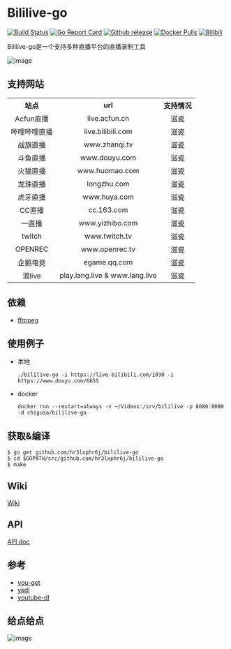 # Bililive-go
[![Build Status](https://travis-ci.org/hr3lxphr6j/bililive-go.svg?branch=master)](https://travis-ci.org/hr3lxphr6j/bililive-go)
[![Go Report Card](https://goreportcard.com/badge/github.com/hr3lxphr6j/bililive-go)](https://goreportcard.com/report/github.com/hr3lxphr6j/bililive-go)
[![Github release](https://img.shields.io/github/release/hr3lxphr6j/bililive-go.svg)](https://github.com/hr3lxphr6j/bililive-go/releases/latest)
[![Docker Pulls](https://img.shields.io/docker/pulls/chigusa/bililive-go.svg)](https://hub.docker.com/r/chigusa/bililive-go/)
[![Bilibili](https://img.shields.io/badge/%E5%93%94%E5%93%A9%E5%93%94%E5%93%A9-%E6%9C%AA%E6%9D%A5%E7%A7%91%E6%8A%80%E7%8E%8B%E8%80%81%E8%8F%8A%E5%BD%95%E6%92%AD%E7%BB%84-ebb8d0.svg)](https://space.bilibili.com/18578203/)

Bililive-go是一个支持多种直播平台的直播录制工具   

![image](https://github.com/hr3lxphr6j/bililive-go/raw/master/docs/screenshot.png)

## 支持网站

<table>
    <tr align="center">
        <th>站点</th>
        <th>url</th>
        <th>支持情况</th>
    </tr>
    <tr align="center">
        <td>Acfun直播</td>
        <td>live.acfun.cn</td>
        <td>滋瓷</td>
    </tr>
    <tr align="center">
        <td>哔哩哔哩直播</td>
        <td>live.bilibili.com</td>
        <td>滋瓷</td>
    </tr>
    <tr align="center">
        <td>战旗直播</td>
        <td>www.zhanqi.tv</td>
        <td>滋瓷</td>
    </tr>
    <tr align="center">
        <td>斗鱼直播</td>
        <td>www.douyu.com</td>
        <td>滋瓷</td>
    </tr>
    <tr align="center">
        <td>火猫直播</td>
        <td>www.huomao.com</td>
        <td>滋瓷</td>
    </tr>
    <tr align="center">
        <td>龙珠直播</td>
        <td>longzhu.com</td>
        <td>滋瓷</td>
    </tr>
    <tr align="center">
        <td>虎牙直播</td>
        <td>www.huya.com</td>
        <td>滋瓷</td>
    </tr>
    <tr align="center">
        <td>CC直播</td>
        <td>cc.163.com</td>
        <td>滋瓷</td>
    </tr>
    <tr align="center">
        <td>一直播</td>
        <td>www.yizhibo.com</td>
        <td>滋瓷</td>
    </tr>
    <tr align="center">
        <td>twitch</td>
        <td>www.twitch.tv</td>
        <td>滋瓷</td>
    </tr>
    <tr align="center">
        <td>OPENREC</td>
        <td>www.openrec.tv</td>
        <td>滋瓷</td>
    </tr>
    <tr align="center">
        <td>企鹅电竞</td>
        <td>egame.qq.com</td>
        <td>滋瓷</td>
    </tr>
    <tr align="center">
        <td>浪live</td>
        <td>play.lang.live & www.lang.live</td>
        <td>滋瓷</td>
    </tr>
</table>

## 依赖
* [ffmpeg](https://ffmpeg.org/)

## 使用例子
- 本地
    ```
    ./bililive-go -i https://live.bilibili.com/1030 -i https://www.douyu.com/6655
    ```
- docker
    ```
    docker run --restart=always -v ~/Videos:/srv/bililive -p 8080:8080 -d chigusa/bililive-go
    ```

## 获取&编译
```
$ go get github.com/hr3lxphr6j/bililive-go
$ cd $GOPATH/src/github.com/hr3lxphr6j/bililive-go
$ make
```

## Wiki
[Wiki](https://github.com/hr3lxphr6j/bililive-go/wiki)

## API
[API doc](https://github.com/hr3lxphr6j/bililive-go/blob/master/docs/API.md)

## 参考
- [you-get](https://github.com/soimort/you-get)
- [ykdl](https://github.com/zhangn1985/ykdl)
- [youtube-dl](https://github.com/ytdl-org/youtube-dl)

## 给点给点

![image](https://github.com/hr3lxphr6j/bililive-go/raw/master/docs/gdgd.jpg)
